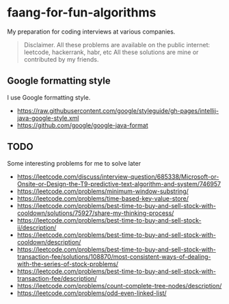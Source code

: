 # faang-for-fun-algorithms

My preparation for coding interviews at various companies.

> Disclaimer. All these problems are available on the public internet: leetcode, hackerrank, habr, etc
> All these solutions are mine or contributed by my friends.



## Google formatting style
I use Google formatting style.

- https://raw.githubusercontent.com/google/styleguide/gh-pages/intellij-java-google-style.xml
- https://github.com/google/google-java-format

## TODO
Some interesting problems for me to solve later
- https://leetcode.com/discuss/interview-question/685338/Microsoft-or-Onsite-or-Design-the-T9-predictive-text-algorithm-and-system/746957
- https://leetcode.com/problems/minimum-window-substring/
- https://leetcode.com/problems/time-based-key-value-store/
- https://leetcode.com/problems/best-time-to-buy-and-sell-stock-with-cooldown/solutions/75927/share-my-thinking-process/
- https://leetcode.com/problems/best-time-to-buy-and-sell-stock-ii/description/
- https://leetcode.com/problems/best-time-to-buy-and-sell-stock-with-cooldown/description/
- https://leetcode.com/problems/best-time-to-buy-and-sell-stock-with-transaction-fee/solutions/108870/most-consistent-ways-of-dealing-with-the-series-of-stock-problems/
- https://leetcode.com/problems/best-time-to-buy-and-sell-stock-with-transaction-fee/description/
- https://leetcode.com/problems/count-complete-tree-nodes/description/
- https://leetcode.com/problems/odd-even-linked-list/
